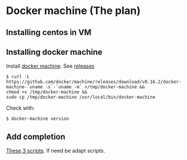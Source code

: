 # Docker machine (The plan)

## Installing centos in VM

## Installing docker machine

Install [docker machine](https://github.com/docker/machine). See [releases](https://github.com/docker/machine/releases)

    $ curl -L https://github.com/docker/machine/releases/download/v0.16.2/docker-machine-`uname -s`-`uname -m` >/tmp/docker-machine &&
    chmod +x /tmp/docker-machine &&
    sudo cp /tmp/docker-machine /usr/local/bin/docker-machine

Check with:

    $ docker-machine version
    
## Add completion

[These 3 scripts](https://github.com/docker/machine/tree/master/contrib/completion/bash). If need be adapt scripts.
